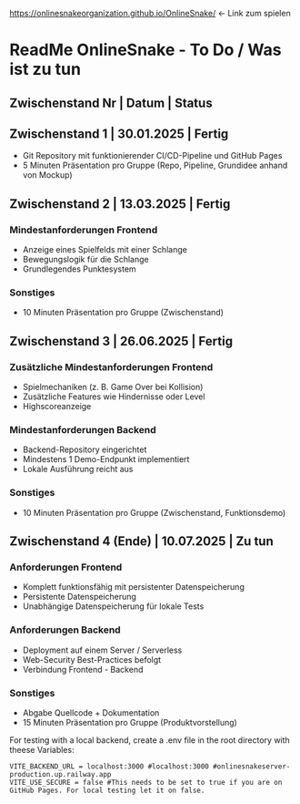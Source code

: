 https://onlinesnakeorganization.github.io/OnlineSnake/ <- Link zum spielen

# ReadMe OnlineSnake - To Do / Was ist zu tun
## Zwischenstand Nr | Datum | Status
## Zwischenstand 1 | 30.01.2025 | Fertig
- Git Repository mit funktionierender CI/CD-Pipeline und GitHub Pages
- 5 Minuten Präsentation pro Gruppe (Repo, Pipeline, Grundidee anhand von Mockup)

## Zwischenstand 2 | 13.03.2025 | Fertig
### Mindestanforderungen Frontend
- Anzeige eines Spielfelds mit einer Schlange
- Bewegungslogik für die Schlange
- Grundlegendes Punktesystem
### Sonstiges
- 10 Minuten Präsentation pro Gruppe (Zwischenstand)

## Zwischenstand 3 | 26.06.2025 | Fertig
### Zusätzliche Mindestanforderungen Frontend
- Spielmechaniken (z. B. Game Over bei Kollision)
- Zusätzliche Features wie Hindernisse oder Level
- Highscoreanzeige
### Mindestanforderungen Backend
- Backend-Repository eingerichtet
- Mindestens 1 Demo-Endpunkt implementiert
- Lokale Ausführung reicht aus
### Sonstiges
- 10 Minuten Präsentation pro Gruppe (Zwischenstand, Funktionsdemo)

## Zwischenstand 4 (Ende) | 10.07.2025 | Zu tun
### Anforderungen Frontend
- Komplett funktionsfähig mit persistenter Datenspeicherung
- Persistente Datenspeicherung
- Unabhängige Datenspeicherung für lokale Tests
### Anforderungen Backend
- Deployment auf einem Server / Serverless
- Web-Security Best-Practices befolgt
- Verbindung Frontend - Backend
### Sonstiges
- Abgabe Quellcode + Dokumentation
- 15 Minuten Präsentation pro Gruppe (Produktvorstellung)

For testing with a local backend, create a .env file in the root directory with theese Variables:
```
VITE_BACKEND_URL = localhost:3000 #localhost:3000 #onlinesnakeserver-production.up.railway.app
VITE_USE_SECURE = false #This needs to be set to true if you are on GitHub Pages. For local testing let it on false.
```
